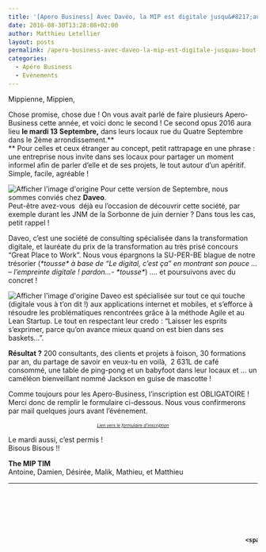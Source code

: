 ```yaml
---
title: '[Apero Business] Avec Davéo, la MIP est digitale jusqu&#8217;au bout des ongles !'
date: 2016-08-30T13:28:08+02:00
author: Matthieu Letellier
layout: posts
permalink: /apero-business-avec-daveo-la-mip-est-digitale-jusquau-bout-des-ongles/
categories:
  - Apéro Business
  - Evènements
---
```

Mippienne, Mippien,

Chose promise, chose due ! On vous avait parlé de faire plusieurs Apero-Business cette année, et voici donc le second ! Ce second opus 2016 aura lieu **le mardi 13 Septembre,** dans leurs locaux rue du Quatre Septembre dans le 2ème arrondissement.**  
** Pour celles et ceux étranger au concept, petit rattrapage en une phrase : une entreprise nous invite dans ses locaux pour partager un moment informel afin de parler d&#8217;elle et de ses projets, le tout autour d&#8217;un apéritif. Simple, facile, agréable !

<img class="alignleft" src="https://media.licdn.com/media/AAEAAQAAAAAAAANOAAAAJDA4ODE3ZjUxLTI0NWUtNGU0NC1hNGZlLWJkMDQ3YzgwNTVjNA.png" alt="Afficher l'image d'origine" width="311" height="106" /> Pour cette version de Septembre, nous sommes conviés chez **Daveo**.  
Peut-être avez-vous  déjà eu l&#8217;occasion de découvrir cette société, par exemple durant les JNM de la Sorbonne de juin dernier ? Dans tous les cas, petit rappel !

Daveo, c&#8217;est une société de consulting spécialisée dans la transformation digitale, et lauréate du prix de la transformation au très prisé concours &#8220;Great Place to Work&#8221;. Nous vous épargnons la SU-PER-BE blague de notre trésorier (_\*tousse\* à base de &#8220;Le digital, c&#8217;est ça&#8221; en montrant son pouce &#8230; &#8211; l&#8217;empreinte digitale ! pardon&#8230;- \*tousse\*_) &#8230;. et poursuivons avec du concret !

<img class="alignleft" src="https://fotomelia.com/wp-content/uploads/edd/2015/05/main-pouce-lev%C3%A9-vers-le-haut-like-liker-lik%C3%A9-clipart-images-gratuites-libres-de-droits-1560x1723.png" alt="Afficher l'image d'origine" width="90" height="99" /> Daveo est spécialisée sur tout ce qui touche (digitale vous à t&#8217;on dit !) aux applications internet et mobiles, et s’efforce à résoudre les problématiques rencontrées grâce à la méthode Agile et au Lean Startup. Le tout en respectant leur credo : &#8220;Laisser les esprits s’exprimer, parce qu’on avance mieux quand on est bien dans ses baskets…&#8221;.

**Résultat ?** 200 consultants, des clients et projets à foison, 30 formations par an, du partage de savoir en veux-tu en voilà,  2 631L de café consommé, une table de ping-pong et un babyfoot dans leur locaux et &#8230; un caméléon bienveillant nommé Jackson en guise de mascotte !

Comme toujours pour les Apero-Business, l&#8217;inscription est OBLIGATOIRE ! Merci donc de remplir le formulaire ci-dessous. Nous vous confirmerons par mail quelques jours avant l’événement.  
<!--


<h3>Formulaire d'inscription à l'apéro business-->

<p style="text-align: center; font-size: 75%;">
  <a href="https://docs.google.com/forms/d/e/1FAIpQLScokZCdsR-bS2ilzOJmhr7rUhuzYarHhurtRZf9q5XS6dnGng/viewform?c=0&w=1"><i><small>Lien vers le formulaire d&#8217;inscription</small></i></a>
</p>

Le mardi aussi, c&#8217;est permis !  
Bisous Bisous !!

**The MIP TIM**  
Antoine, Damien, Désirée, Malik, Mathieu, et Matthieu

<table style="height: 154px;" width="657">
  <tr>
    <td style="padding: 10px; width: 120px; font-weight: bold; vertical-align: middle; text-align: center;">
      <div style="height: 50px; font-size: 70px; color: #cc0033; margin-top: 15px;">
        13
      </div>
      
      <div>
        <span style="font-size: 30px; color: #333;">Septembre</span><br /> 19h30
      </div>
    </td>
    
    <td style="padding: 0px; width: 225px; font-weight: bold; font-size: 20px; vertical-align: middle;">
      <p style="text-align: center;">
        <a href="https://www.google.fr/maps/place/DAVEO+-+Acteur+de+transformation+digitale/@48.8694724,2.3363546,15z/data=!4m5!3m4!1s0x0:0xe3437b90614202af!8m2!3d48.8694724!4d2.3363546" target="_blank">19, rue du Quatre Septembre</a><br /> 75002 Paris<br /> <a href="https://citymapper.com/directions?endaddress=19+Rue+du+4+Septembre%2C+75002+Paris%2C+France&endcoord=48.869472%2C2.336355&endname=19+Rue+du+4+Septembre%2C+75002+Paris%2C+France&startcoord=48.858772%2C2.347511&startname=Ch%C3%A2telet" target="_blank"><img class="alignnone" src="https://static.citymapper.com/img/embed/GetMeThere_Citymapper.png" alt="Get directions with Citymapper" width="195" height="35" /></a>
      </p>
    </td>
    
    <td style="padding-left: 20px; width: 200px; font-weight: bold; font-size: 20px; vertical-align: middle; text-align: left;">
      &nbsp;</p> 
      
      <p>
        <a href="/assets/uploads/2010/10/m3.gif"><img class="alignnone wp-image-271" src="/assets/uploads/2010/10/m3.gif" alt="m3" width="23" height="23" /></a>Quatre Septembre
      </p>
      
      <p>
        &nbsp;</td> </tr> </tbody> </table>

